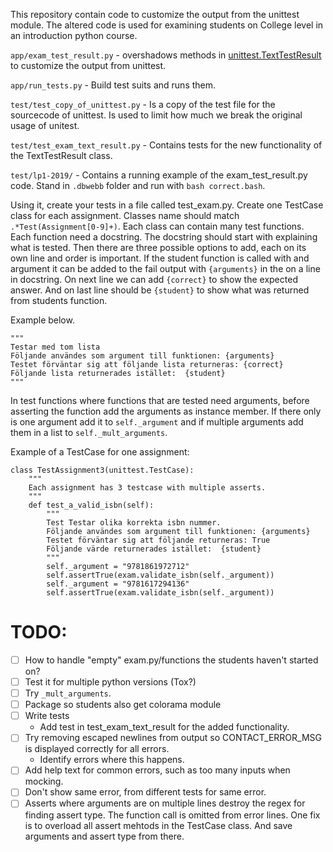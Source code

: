 This repository contain code to customize the output from the unittest module.  The altered code is used for examining students on College level in an introduction python course.

`app/exam_test_result.py` - overshadows methods in [unittest.TextTestResult](https://github.com/python/cpython/blob/master/Lib/unittest/runner.py#L29) to customize the output from unittest.

`app/run_tests.py` - Build test suits and runs them.

`test/test_copy_of_unittest.py` - Is a copy of the test file for the sourcecode of unittest. Is used to limit how much we break the original usage of unitest.

`test/test_exam_text_result.py` - Contains tests for the new functionality of the TextTestResult class.

`test/lp1-2019/` - Contains a running example of the exam_test_result.py code. Stand in `.dbwebb` folder and run with `bash correct.bash`.


Using it, create your tests in a file called test_exam.py. Create one TestCase class for each assignment. Classes name should match `.*Test(Assignment[0-9]+)`.
Each class can contain many test functions. Each function need a docstring.
The docstring should start with explaining what is tested. Then there are three possible options to add, each on its own line and order is important.
If the student function is called with and argument it can be added to the fail output with `{arguments}` in the on a line in docstring.
On next line we can add `{correct}` to show the expected answer.
And on last line should be `{student}` to show what was returned from students function.

Example below.
```
"""
Testar med tom lista
Följande användes som argument till funktionen: {arguments}
Testet förväntar sig att följande lista returneras: {correct}
Följande lista returnerades istället:  {student}
"""
```

In test functions where functions that are tested need arguments, before asserting the function add the arguments as instance member. If there only is one argument add it to `self._argument` and if multiple arguments add them in a list to `self._mult_arguments`.

Example of a TestCase for one assignment:

```
class TestAssignment3(unittest.TestCase):
    """
    Each assignment has 3 testcase with multiple asserts.
    """
    def test_a_valid_isbn(self):
        """
        Test Testar olika korrekta isbn nummer.
        Följande användes som argument till funktionen: {arguments}
        Testet förväntar sig att följande returneras: True
        Följande värde returnerades istället:  {student}
        """
        self._argument = "9781861972712"
        self.assertTrue(exam.validate_isbn(self._argument))
        self._argument = "9781617294136"
        self.assertTrue(exam.validate_isbn(self._argument))
```

# TODO:
- [ ] How to handle "empty" exam.py/functions the students haven't started on?
- [ ] Test it for multiple python versions (Tox?)
- [ ] Try `_mult_arguments`.
- [ ] Package so students also get colorama module
- [ ] Write tests
    - Add test in test_exam_text_result for the added functionality.
- [ ] Try removing escaped newlines from output so CONTACT_ERROR_MSG is displayed correctly for all errors.
    - Identify errors where this happens.
- [ ] Add help text for common errors, such as too many inputs when mocking.
- [ ] Don't show same error, from different tests for same error.
- [ ] Asserts where arguments are on multiple lines destroy the regex for finding assert type. The function call is omitted from error lines. One fix is to overload all assert mehtods in the TestCase class. And save arguments and assert type from there.
